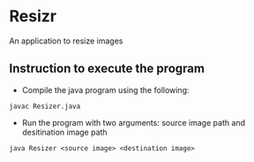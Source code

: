 # Resizr
An application to resize images

## Instruction to execute the program
* Compile the java program using the following:
```
javac Resizer.java
```

* Run the program with two arguments: source image path and desitination image path
```
java Resizer <source image> <destination image>
```
